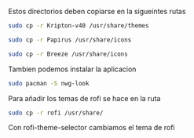 Estos directorios deben copiarse en la sigueintes rutas 
```bash
sudo cp -r Kripton-v40 /usr/share/themes
```
```bash
sudo cp -r Papirus /usr/share/icons
```
```bash
sudo cp -r Breeze /usr/share/icons 
```

Tambien podemos instalar la aplicacion 
```bash
sudo pacman -S nwg-look
```

Para añadir los temas de rofi se hace en la ruta
```bash
sudo cp -r rofi /usr/share/
```
Con rofi-theme-selector cambiamos el tema de rofi
